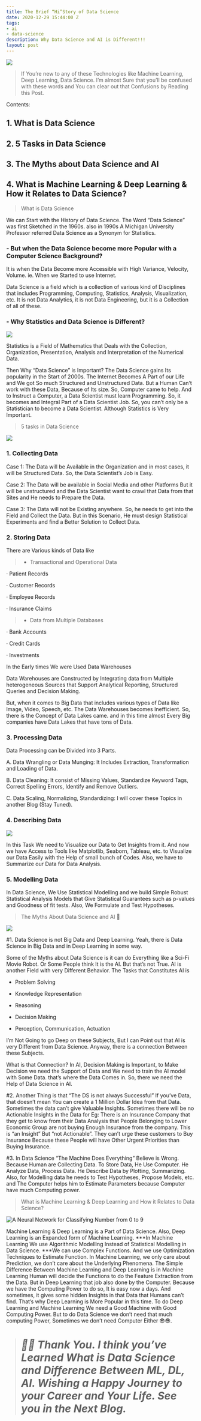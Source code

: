 ```yaml
---
title: The Brief “Hi”Story of Data Science
date: 2020-12-29 15:44:00 Z
tags:
- ai
- data-science
description: Why Data Science and AI is Different!!!
layout: post
---
```


![](https://cdn-images-1.medium.com/max/2000/1\*ubde-Fkr9MeohJo0EuqQNQ.gif)

> If You’re new to any of these Technologies like Machine Learning, Deep Learning, Data Science. I’m almost Sure that you’ll be confused with these words and You can clear out that Confusions by Reading this Post.

Contents: 

## 1. What is Data Science

## 2. 5 Tasks in Data Science

## 3. The Myths about Data Science and AI

## 4. What is Machine Learning & Deep Learning & How it Relates to Data Science?

> What is Data Science

We can Start with the History of Data Science. The Word “Data Science” was first Sketched in the 1960s. also in 1990s A Michigan University Professor referred Data Science as a Synonym for Statistics.

### - But when the Data Science become more Popular with a Computer Science Background?

It is when the Data Become more Accessible with High Variance, Velocity, Volume. ie. When we Started to use Internet.

Data Science is a field which is a collection of various kind of Disciplines that includes Programming, Computing, Statistics, Analysis, Visualization, etc. It is not Data Analytics, it is not Data Engineering, but it is a Collection of all of these.

### - Why Statistics and Data Science is Different?

![](https://cdn-images-1.medium.com/max/6668/1\*jzzsouAtjDHmmerXMAVCvg.jpeg)

Statistics is a Field of Mathematics that Deals with the Collection, Organization, Presentation, Analysis and Interpretation of the Numerical Data.

Then Why “Data Science” is Important? The Data Science gains Its popularity in the Start of 2000s. The Internet Becomes A Part of our Life and We got So much Structured and Unstructured Data. But a Human Can’t work with these Data, Because of Its size. So, Computer came to help. And to Instruct a Computer, a Data Scientist must learn Programming. So, it becomes and Integral Part of a Data Scientist Job. So, you can’t only be a Statistician to become a Data Scientist. Although Statistics is Very Important.

> 5 tasks in Data Science

![](https://cdn-images-1.medium.com/max/2000/1\*Qrw8Ajx5IA9GVy2pyqk_Pg.png)

### 1. Collecting Data

Case 1: The Data will be Available in the Organization and in most cases, it will be Structured Data. So, the Data Scientist’s Job is Easy.

Case 2: The Data will be available in Social Media and other Platforms But it will be unstructured and the Data Scientist want to crawl that Data from that Sites and He needs to Prepare the Data.

Case 3: The Data will not be Existing anywhere. So, he needs to get into the Field and Collect the Data. But in this Scenario, He must design Statistical Experiments and find a Better Solution to Collect Data.

### 2. Storing Data

There are Various kinds of Data like

> * Transactional and Operational Data

· Patient Records

· Customer Records

· Employee Records

· Insurance Claims

> * Data from Multiple Databases

· Bank Accounts

· Credit Cards

· Investments

In the Early times We were Used Data Warehouses

Data Warehouses are Constructed by Integrating data from Multiple heterogeneous Sources that Support Analytical Reporting, Structured Queries and Decision Making.

But, when it comes to Big Data that includes various types of Data like Image, Video, Speech, etc. The Data Warehouses becomes Inefficient. So, there is the Concept of Data Lakes came. and in this time almost Every Big companies have Data Lakes that have tons of Data.

### 3. Processing Data

Data Processing can be Divided into 3 Parts.

A. Data Wrangling or Data Munging: It Includes Extraction, Transformation and Loading of Data.

B. Data Cleaning: It consist of Missing Values, Standardize Keyword Tags, Correct Spelling Errors, Identify and Remove Outliers.

C. Data Scaling, Normalizing, Standardizing: I will cover these Topics in another Blog (Stay Tuned).

### 4. Describing Data

![](https://cdn-images-1.medium.com/max/2000/1\*ei_Ce5ZqUHkhF9N1oku3Hg.gif)

In this Task We need to Visualize our Data to Get Insights from it. And now we have Access to Tools like Matplotlib, Seaborn, Tableau, etc. to Visualize our Data Easily with the Help of small bunch of Codes. Also, we have to Summarize our Data for Data Analysis.

### 5. Modelling Data

In Data Science, We Use Statistical Modelling and we build Simple Robust Statistical Analysis Models that Give Statistical Guarantees such as p-values and Goodness of fit tests. Also, We Formulate and Test Hypotheses.

> The Myths About Data Science and AI 🤖

![](https://cdn-images-1.medium.com/max/2000/1\*SeirZJ3sAZP0FtR6Ws5BGA.gif)

\#1. Data Science is not Big Data and Deep Learning. Yeah, there is Data Science in Big Data and in Deep Learning in some way.

Some of the Myths about Data Science is it can do Everything like a Sci-Fi Movie Robot. Or Some People think It is the AI. But that’s not True. AI is another Field with very Different Behavior. The Tasks that Constitutes AI is

* Problem Solving

* Knowledge Representation

* Reasoning

* Decision Making

* Perception, Communication, Actuation

I’m Not Going to go Deep on these Subjects, But I can Point out that AI is very Different from Data Science. Anyway, there is a connection Between these Subjects.

What is that Connection? In AI, Decision Making is Important, to Make Decision we need the Support of Data and We need to train the AI model with Some Data. that’s where the Data Comes in. So, there we need the Help of Data Science in AI.

\#2. Another Thing is that “The DS is not always Successful” If you’ve Data, that doesn’t mean You can create a 1 Million Dollar Idea from that Data. Sometimes the data can’t give Valuable Insights. Sometimes there will be no Actionable Insights in the Data for Eg: There is an Insurance Company that they get to know from their Data Analysis that People Belonging to Lower Economic Group are not buying Enough Insurance from the company. This is “an Insight” But “not Actionable”. They can’t urge these customers to Buy Insurance Because these People will have Other Urgent Priorities than Buying Insurance.

\#3. In Data Science “The Machine Does Everything” Believe is Wrong. Because Human are Collecting Data. To Store Data, He Use Computer. He Analyze Data, Process Data. He Describe Data by Plotting, Summarizing. Also, for Modelling data he needs to Test Hypotheses, Propose Models, etc. and The Computer helps him to Estimate Parameters because Computer have much Computing power.

> What is Machine Learning & Deep Learning and How it Relates to Data Science?

![A Neural Network for Classifying Number from 0 to 9](https://cdn-images-1.medium.com/max/2000/1\*8aVsFd0GSVaDXTXVyojc6Q.gif)

Machine Learning & Deep Learning is a Part of Data Science. Also, Deep Learning is an Expanded form of Machine Learning. \*\*\*In Machine Learning We use Algorithmic Modelling Instead of Statistical Modelling in Data Science. \*\*\*We can use Complex Functions. And we use Optimization Techniques to Estimate Function. In Machine Learning, we only care about Prediction, we don’t care about the Underlying Phenomena. The Simple Difference Between Machine Learning and Deep Learning is in Machine Learning Human will decide the Functions to do the Feature Extraction from the Data. But in Deep Learning that job also done by the Computer. Because we have the Computing Power to do so, It is easy now a days. And sometimes, it gives some hidden Insights in that Data that Humans can’t find. That’s why Deep Learning is More Popular in this time. To do Deep Learning and Machine Learning We need a Good Machine with Good Computing Power. But to do Data Science we don’t need that much computing Power, Sometimes we don’t need Computer Either 😎😎.

> # ***💛🧡 Thank You. I think you’ve Learned What is Data Science and Difference Between ML, DL, AI. Wishing a Happy Journey to your Career and Your Life. See you in the Next Blog.***